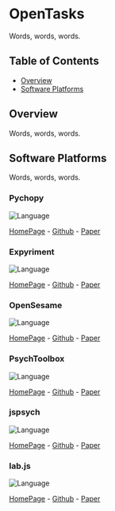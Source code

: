 # OpenTasks

Words, words, words.

## Table of Contents

- [Overview](#overview)
- [Software Platforms](#software-platforms)

## Overview

Words, words, words.

## Software Platforms

Words, words, words.

### Pychopy

![Language](https://img.shields.io/badge/Language-Python-blue.svg)

[HomePage](https://www.psychopy.org/) - 
[Github](https://github.com/psychopy/psychopy) - 
[Paper](https://doi.org/10.1016/j.jneumeth.2006.11.017)

### Expyriment

![Language](https://img.shields.io/badge/Language-Python-blue.svg)

[HomePage](https://www.expyriment.org/) - 
[Github](https://github.com/expyriment/expyriment) - 
[Paper](https://doi.org/10.3758/s13428-013-0436-9)

### OpenSesame

![Language](https://img.shields.io/badge/Language-Python-blue.svg)

[HomePage](https://osdoc.cogsci.nl/) - 
[Github](https://github.com/smathot/OpenSesame) - 
[Paper](https://doi.org/10.3758/s13428-011-0168-7)

### PsychToolbox

![Language](https://img.shields.io/badge/Language-Matlab-orange.svg)

[HomePage](http://psychtoolbox.org/) - 
[Github](https://github.com/Psychtoolbox-3/Psychtoolbox-3) - 
[Paper](https://doi.org/10.1163/156856897X00357)

### jspsych

![Language](https://img.shields.io/badge/Language-javascript-yellow.svg)

[HomePage](https://www.jspsych.org/) - 
[Github](https://github.com/jspsych/jsPsych/) - 
[Paper](https://doi.org/10.3758/s13428-014-0458-y)

### lab.js

![Language](https://img.shields.io/badge/Language-javascript-yellow.svg)

[HomePage](https://lab.js.org/) - 
[Github](https://github.com/felixhenninger/lab.js) - 
[Paper](https://doi.org/10.31234/osf.io/fqr49)
